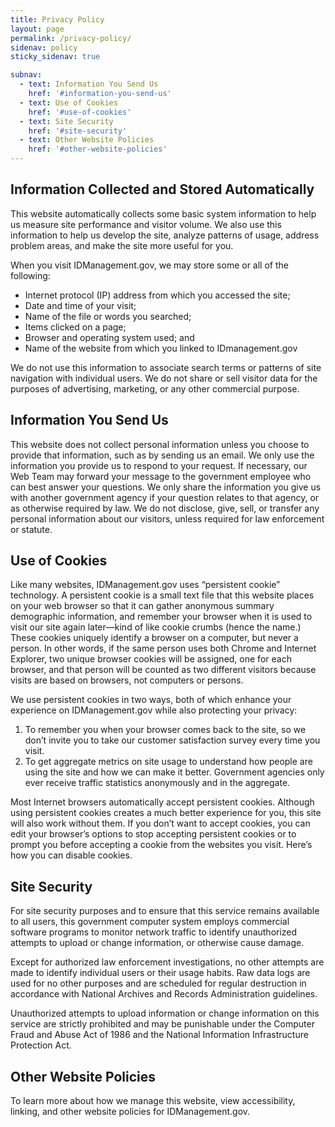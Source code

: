 ```yaml
---
title: Privacy Policy
layout: page
permalink: /privacy-policy/
sidenav: policy
sticky_sidenav: true

subnav:
  - text: Information You Send Us
    href: '#information-you-send-us'
  - text: Use of Cookies
    href: '#use-of-cookies'
  - text: Site Security
    href: '#site-security'
  - text: Other Website Policies
    href: '#other-website-policies'
---
```


## Information Collected and Stored Automatically
This website automatically collects some basic system information to help us measure site performance and visitor volume. We also use this information to help us develop the site, analyze patterns of usage, address problem areas, and make the site more useful for you.

When you visit IDManagement.gov, we may store some or all of the following:

- Internet protocol (IP) address from which you accessed the site;
- Date and time of your visit;
- Name of the file or words you searched;
- Items clicked on a page;
- Browser and operating system used; and
- Name of the website from which you linked to IDmanagement.gov

We do not use this information to associate search terms or patterns of site navigation with individual users. We do not share or sell visitor data for the purposes of advertising, marketing, or any other commercial purpose.

## Information You Send Us

This website does not collect personal information unless you choose to provide that information, such as by sending us an email. We only use the information you provide us to respond to your request. If necessary, our Web Team may forward your message to the government employee who can best answer your questions. We only share the information you give us with another government agency if your question relates to that agency, or as otherwise required by law. We do not disclose, give, sell, or transfer any personal information about our visitors, unless required for law enforcement or statute.

## Use of Cookies

Like many websites, IDManagement.gov uses “persistent cookie” technology. A persistent cookie is a small text file that this website places on your web browser so that it can gather anonymous summary demographic information, and remember your browser when it is used to visit our site again later—kind of like cookie crumbs (hence the name.) These cookies uniquely identify a browser on a computer, but never a person. In other words, if the same person uses both Chrome and Internet Explorer, two unique browser cookies will be assigned, one for each browser, and that person will be counted as two different visitors because visits are based on browsers, not computers or persons.

We use persistent cookies in two ways, both of which enhance your experience on IDManagement.gov while also protecting your privacy:

1. To remember you when your browser comes back to the site, so we don’t invite you to take our customer satisfaction survey every time you visit.
2. To get aggregate metrics on site usage to understand how people are using the site and how we can make it better. Government agencies only ever receive traffic statistics anonymously and in the aggregate.

Most Internet browsers automatically accept persistent cookies. Although using persistent cookies creates a much better experience for you, this site will also work without them. If you don’t want to accept cookies, you can edit your browser’s options to stop accepting persistent cookies or to prompt you before accepting a cookie from the websites you visit. Here’s how you can disable cookies.

## Site Security

For site security purposes and to ensure that this service remains available to all users, this government computer system employs commercial software programs to monitor network traffic to identify unauthorized attempts to upload or change information, or otherwise cause damage.

Except for authorized law enforcement investigations, no other attempts are made to identify individual users or their usage habits. Raw data logs are used for no other purposes and are scheduled for regular destruction in accordance with National Archives and Records Administration guidelines.

Unauthorized attempts to upload information or change information on this service are strictly prohibited and may be punishable under the Computer Fraud and Abuse Act of 1986 and the National Information Infrastructure Protection Act.

## Other Website Policies

To learn more about how we manage this website, view accessibility, linking, and other website policies for IDManagement.gov.
